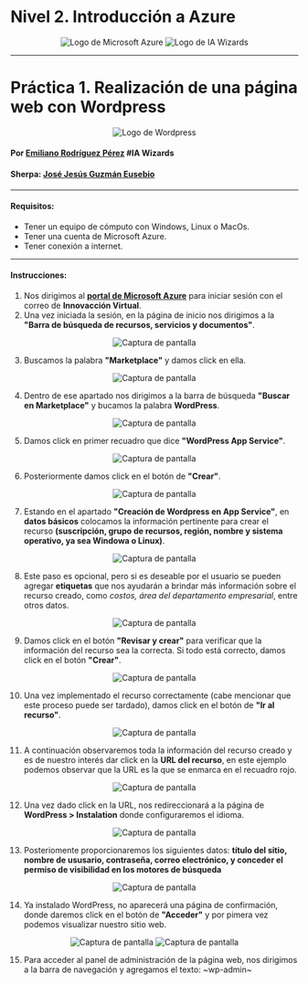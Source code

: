 # Nivel 2. Introducción a Azure
<center>

![Logo de Microsoft Azure](Imágenes/Microsoft_Azure.svg.png) ![Logo de IA Wizards](Imágenes/logocomunidad2.png)

</center>

---
# Práctica 1. Realización de una página web con Wordpress
<center>

![Logo de Wordpress](Imágenes/Logo-WordPress.png)

</center>

#### Por [Emiliano Rodríguez Pérez](https://github.com/Emiliano-RP) #IA Wizards
#### Sherpa: [José Jesús Guzmán Eusebio](https://github.com/josejesusguzman)
---
#### Requisitos:
- Tener un equipo de cómputo con Windows, Linux o MacOs.
- Tener una cuenta de Microsoft Azure.
- Tener conexión a internet.
---
#### Instrucciones:
1. Nos dirigimos al **[portal de Microsoft Azure](https://portal.azure.com/#home)** para iniciar sesión con el correo de **Innovacción Virtual**.
2. Una vez iniciada la sesión, en la página de inicio nos dirigimos a la **"Barra de búsqueda de recursos, servicios y documentos"**. 
<center>

![Captura de pantalla](Imágenes/Captura-de-pantalla-1.png)

</center>

3. Buscamos la palabra **"Marketplace"** y damos click en ella.
<center>

![Captura de pantalla](Imágenes/Captura-de-pantalla-2.png)

</center>

4. Dentro de ese apartado nos dirigimos a la barra de búsqueda **"Buscar en Marketplace"** y bucamos la palabra **WordPress**.
<center>

![Captura de pantalla](Imágenes/Captura-de-pantalla-3.png)

</center>

5. Damos click en primer recuadro que dice **"WordPress App Service"**.
<center>

![Captura de pantalla](Imágenes/Captura-de-pantalla-4.png)

</center>

6. Posteriormente damos click en el botón de **"Crear"**.
<center>

![Captura de pantalla](Imágenes/Captura-de-pantalla-5.png)

</center>

7. Estando en el apartado **"Creación de Wordpress en App Service"**, en **datos básicos** colocamos la información pertinente para crear el recurso **(suscripción, grupo de recursos, región, nombre y sistema operativo, ya sea Windowa o Linux)**.
<center>

![Captura de pantalla](Imágenes/Captura-de-pantalla-6.png)

</center>

8. Este paso es opcional, pero si es deseable por el usuario se pueden agregar **etiquetas** que nos ayudarán a brindar más información sobre el recurso creado, como *costos, área del departamento empresarial*, entre otros datos.
<center>

![Captura de pantalla](Imágenes/Captura-de-pantalla-7.png)

</center>

9. Damos click en el botón **"Revisar y crear"** para verificar que la información del recurso sea la correcta. Si todo está correcto, damos click en el botón **"Crear"**.
<center>

![Captura de pantalla](Imágenes/Captura-de-pantalla-8.png)

</center>

10.  Una vez implementado el recurso correctamente (cabe mencionar que este proceso puede ser tardado), damos click en el botón de **"Ir al recurso"**.
<center>

![Captura de pantalla](Imágenes/Captura-de-pantalla-9.png)

</center>

11. A continuación observaremos toda la información del recurso creado y es de nuestro interés dar click en la **URL del recurso**, en este ejemplo podemos observar que la URL es la que se enmarca en el recuadro rojo.
<center>

![Captura de pantalla](Imágenes/Captura-de-pantalla-10.png)

</center>

12. Una vez dado click en la URL, nos redireccionará a la página de **WordPress > Instalation** donde configuraremos el idioma.
<center>

![Captura de pantalla](Imágenes/Captura-de-pantalla-11.png)

</center>

13. Posteriomente proporcionaremos los siguientes datos: **título del sitio, nombre de ususario, contraseña, correo electrónico, y conceder el permiso de visibilidad en los motores de búsqueda**
<center>

![Captura de pantalla](Imágenes/Captura-de-pantalla-12.png)

</center>

14. Ya instalado WordPress, no aparecerá una página de confirmación, donde daremos click en el botón de **"Acceder"** y por pimera vez podemos visualizar nuestro sitio web.
<center>

![Captura de pantalla](Imágenes/Captura-de-pantalla-13.png)
![Captura de pantalla](Imágenes/Captura-de-pantalla-14.png)

</center>

15. Para acceder al panel de administración de la página web, nos dirigimos a la barra de navegación y agregamos el texto:  ~wp-admin~





